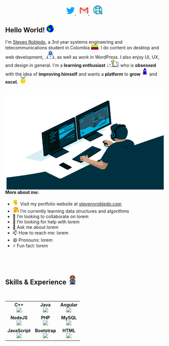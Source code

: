 <!-- BANNER GOES HERE -->

<p align='center'>
  <a href="https://twitter.com/stevrob790">
    <img width="27px" src="Assets/Twitter.svg" />
  </a>&nbsp;&nbsp;
  <a href="mailto:stevenrobledo790@gmail.com">
    <img width="27px" src="Assets/Gmail.svg" />
  </a>&nbsp;&nbsp;
  <a href="https://www.toofreak.com">
    <img width="31px" src="Assets/Website.svg" />
  </a>
</p>

## Hello World!  <img src="Assets/Earth.gif" width="24px">

I'm [Steven Robledo](https://toofreak.com), a 3rd year systems engineering and telecommunications student in Colombia <img width="23px" src="Assets/Colombia.svg" />. I do content on desktop and web development, <img width="35px" src="Assets/Developer.gif" /> as well as work in WordPress. I also enjoy UI, UX, and design in general. I'm a **learning enthusiast** <img width="40px" src="Assets/Designer.gif" /> who is **obsessed** with the idea of **improving himself** and wants a **platform** to **grow** <img width="20px" src="Assets/Rocket.gif" /> and **excel.** <img width="23px" src="Assets/Medal.gif" />

<img align="right" alt="GIF" src="Assets/code.gif" width="500" height="320" />

<br>

**More about me:**

- <img width="20vw" src="Assets/wave.gif" /> Visit my portfolio website at [stevennrobledo.com](https://stevennrobledo.com)
- <img width="20vw" src="Assets/hmm.gif" /> I’m currently learning data structures and algorithms  
- 👯 I’m looking to collaborate on lorem 
- 🤔 I’m looking for help with lorem 
- 💬 Ask me about lorem 
- 📫 How to reach me: lorem 
- 😄 Pronouns: lorem 
- ⚡ Fun fact: lorem 

<br>
<br>

## Skills & Experience&nbsp;<img src="Assets/Mario_Hello_Big.gif" width="30px">

<br>
<table>
<tbody>
 <tr>
<td align="center">
<span><b><center>C++</center></b></span> 
   <a href="https://en.wikipedia.org/wiki/C%2B%2B"><img height=55 src="https://isocpp.org/assets/images/cpp_logo.png"></a> 
</td>

<td align="center">
<span><b><center>Java</center></b></span> 
   <a href="https://go.java"><img height=65 src="https://devicons.github.io/devicon/devicon.git/icons/java/java-original.svg"></a> 
</td>

<td align="center">
<span><b><center>Angular</center></b></span> 
   <a href="https://angular.io"><img height=55 src="https://devicons.github.io/devicon/devicon.git/icons/angularjs/angularjs-original.svg"></a> 
</td>
</tr>

<tr>
<td align="center">
<span><b><center>NodeJS</center></b></span> 
   <a href="https://nodejs.org/en/about/"><img height=58 src="https://img.icons8.com/color/2x/nodejs.png"></a> 
</td>

<td align="center">
<span><b><center>PHP</center></b></span> 
   <a href="https://www.php.net"><img height=65 src="https://devicons.github.io/devicon/devicon.git/icons/php/php-original.svg"></a> 
</td>

<td align="center">
<span><b><center>MySQL</center></b></span> 
   <a href="https://www.mysql.com"><img height=55 src="https://devicons.github.io/devicon/devicon.git/icons/mysql/mysql-original.svg"></a> 
</td>
</tr>

<tr>
<td align="center">
<span><b><center>JavaScript</center></b></span> 
   <a href="https://javascript.info/intro"><img height=51 src="https://devicons.github.io/devicon/devicon.git/icons/javascript/javascript-original.svg"></a> 
 </td>
  
<td align="center">
<span><b><center>Bootstrap</center></b></span> 
   <a href="https://getbootstrap.com"><img height=51 src="https://devicons.github.io/devicon/devicon.git/icons/bootstrap/bootstrap-plain.svg"></a> 
</td>

<td align="center">
<span><b><center>HTML</center></b></span> 
   <a href="https://www.w3schools.com/html/html_intro.asp"><img height=51 src="https://devicons.github.io/devicon/devicon.git/icons/html5/html5-original.svg"></a> 
</td>
</tr>

</tbody>
</table>

